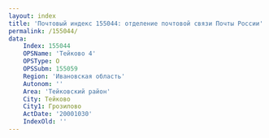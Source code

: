 ```yaml
---
layout: index
title: 'Почтовый индекс 155044: отделение почтовой связи Почты России'
permalink: /155044/
data:
    Index: 155044
    OPSName: 'Тейково 4'
    OPSType: О
    OPSSubm: 155059
    Region: 'Ивановская область'
    Autonom: ''
    Area: 'Тейковский район'
    City: Тейково
    City1: Грозилово
    ActDate: '20001030'
    IndexOld: ''
---
```


